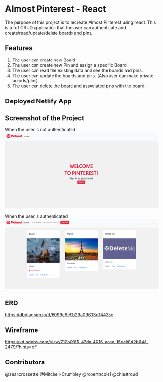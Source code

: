 # Almost Pinterest - React
The purpose of this project is to recreate Almost Pinterest using react. This is a full CRUD application that the user can authenticate and create/read/update/delete boards and pins.

## Features
1. The user can create new Board
2. The user can create new Pin and assign a specific Board
3. The user can read the existing data and see the boards and pins.
4. The user can update the boards and pins. (Also user can make private boards/pins)
5. The user can delete the board and associated pins with the board.

## Deployed Netlify App

## Screenshot of the Project
<p float="left">When the user is not authenticated
  <img src="./src/assets/notloggedin.png" width="800">
</p>
<p float="left">When the user is authenticated
  <img src="./src/assets/authenticated.png" width="800">
</p>


## ERD
https://dbdiagram.io/d/6099c9e9b29a09603d14435c

## Wireframe
https://xd.adobe.com/view/712a0f65-47da-4016-aaac-15ec98d2b648-2479/?hints=off


## Contributors
@seancrossettie @Mitchell-Crumbley @robertncole1 @chiestroud
